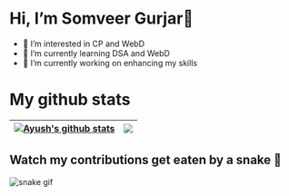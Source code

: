 # Hi, I’m Somveer Gurjar👋 
- 👀 I’m interested in CP and WebD
- 🌱 I’m currently learning DSA and WebD
- 💞️ I’m currently working on enhancing my skills

# My github stats
| <a href="https://github.com/somveer0206/github-readme-stats"><img align="center" src="https://github-readme-stats.vercel.app/api?username=somveer0206&show_icons=true&include_all_commits=true&theme=buefy&hide_border=true" alt="Ayush's github stats" /></a> | <a href="https://github.com/somveer0206/github-readme-stats"><img align="center" src="https://github-readme-stats.vercel.app/api/top-langs/?username=somveer0206&layout=compact&theme=buefy&hide_border=true" /></a> |
| ------------- | ------------- |
## Watch my contributions get eaten by a snake 🐍
![snake gif](https://github.com/tanyarajhans/Actions/blob/output/github-contribution-grid-snake.svg)

